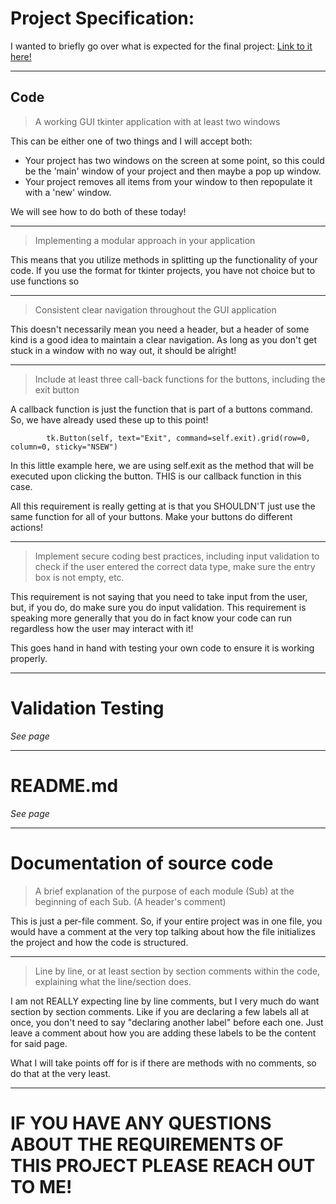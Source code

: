 
# Project Specification:

I wanted to briefly go over what is expected for the final project:
[Link to it here!](https://ivylearn.ivytech.edu/courses/1312577/assignments/21738628?module_item_id=53385934)

----

## Code

> A working GUI tkinter application with at least two windows

This can be either one of two things and I will accept both:
- Your project has two windows on the screen at some point, so this could
  be the 'main' window of your project and then maybe a pop up window.
- Your project removes all items from your window to then repopulate it with a
  'new' window. 

We will see how to do both of these today!

----


> Implementing a modular approach in your application

This means that you utilize methods in splitting up the functionality of your code. 
If you use the format for tkinter projects, you have not choice
but to use functions so


-----

> Consistent clear navigation throughout the GUI application

This doesn't necessarily mean you need a header, but a header of some kind
is a good idea to maintain a clear navigation. As long as you
don't get stuck in a window with no way out, it should be alright!

-----

> Include at least three call-back functions for the buttons, including the exit button

A callback function is just the function that is part of a buttons command.
So, we have already used these up to this point!
```
        tk.Button(self, text="Exit", command=self.exit).grid(row=0, column=0, sticky="NSEW")
```
In this little example here, we are using self.exit as the method that will be
executed upon clicking the button. THIS is our callback function in this case.

All this requirement is really getting at is that you SHOULDN'T just use
the same function for all of your buttons. Make your buttons do different actions!


----

> Implement secure coding best practices, including input validation to check if the user entered the correct data type, make sure the entry box is not empty, etc. 

This requirement is not saying that you need to take input from the user,
but, if you do, do make sure you do input validation. This requirement is speaking
more generally that you do in fact know your code can run regardless how the user may interact with it!

This goes hand in hand with testing your own code to ensure it is working properly.


---

# Validation Testing

_See page_

---

# README.md

_See page_

---

# Documentation of source code 

> A brief explanation of the purpose of each module (Sub) at the beginning of each Sub. (A header's comment)

This is just a per-file comment. So, if your entire project was in one file,
you would have a comment at the very top talking about how the file initializes the project
and how the code is structured.

----

> Line by line, or at least section by section comments within the code, explaining what the line/section does. 

I am not REALLY expecting line by line comments, but I very much do want section by section comments.
Like if you are declaring a few labels all at once, you don't need to say "declaring another label" before each one.
Just leave a comment about how you are adding these labels to be the content for said page. 

What I will take points off for is if there are methods with no comments, so do that at the very least.



----


# IF YOU HAVE ANY QUESTIONS ABOUT THE REQUIREMENTS OF THIS PROJECT PLEASE REACH OUT TO ME!